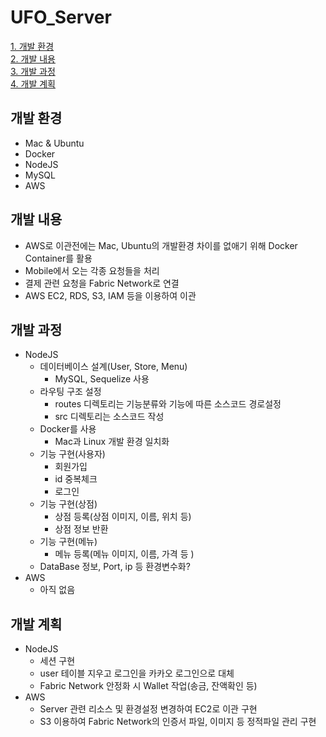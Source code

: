 # UFO_Server

[1. 개발 환경](#개발-환경)    
[2. 개발 내용](#개발-내용)    
[3. 개발 과정](#개발-과정)       
[4. 개발 계획](#개발-계획) 

## 개발 환경
* Mac & Ubuntu
* Docker
* NodeJS
* MySQL     
* AWS   

## 개발 내용
* AWS로 이관전에는 Mac, Ubuntu의 개발환경 차이를 없애기 위해 Docker Container를 활용
* Mobile에서 오는 각종 요청들을 처리
* 결제 관련 요청을 Fabric Network로 연결
* AWS EC2, RDS, S3, IAM 등을 이용하여 이관

## 개발 과정
* NodeJS
    * 데이터베이스 설계(User, Store, Menu) 
      * MySQL, Sequelize 사용
    * 라우팅 구조 설정
      * routes 디렉토리는 기능분류와 기능에 따른 소스코드 경로설정
      * src 디렉토리는 소스코드 작성
    * Docker를 사용
      * Mac과 Linux 개발 환경 일치화
    * 기능 구현(사용자)
      * 회원가입
      * id 중복체크
      * 로그인
    * 기능 구현(상점)
      * 상점 등록(상점 이미지, 이름, 위치 등)
      * 상점 정보 반환
    * 기능 구현(메뉴)
      * 메뉴 등록(메뉴 이미지, 이름, 가격 등 )
    * DataBase 정보, Port, ip 등 환경변수화?
* AWS
    * 아직 없음

## 개발 계획
* NodeJS
    * 세션 구현
    * user 테이블 지우고 로그인을 카카오 로그인으로 대체
    * Fabric Network 안정화 시 Wallet 작업(송금, 잔액확인 등)
* AWS
    * Server 관련 리소스 및 환경설정 변경하여 EC2로 이관 구현
    * S3 이용하여 Fabric Network의 인증서 파일, 이미지 등 정적파일 관리 구현
